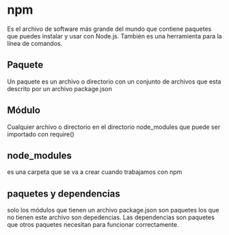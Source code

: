 # npm

Es el archivo de software más grande del mundo
que contiene paquetes que puedes instalar
y usar con Node.js.
También es una herramienta para la
línea de comandos.

## Paquete

Un paquete es un archivo o directorio con
un conjunto de archivos que esta
descrito por un archivo package.json

## Módulo

Cualquier archivo o directorio en el directorio
node_modules que puede ser importado con require()

## node_modules

es una carpeta que se va a crear cuando trabajamos con npm

## paquetes y dependencias

solo los módulos que tienen un archivo package.json son paquetes
los que no tienen este archivo son depedencias.
Las dependencias son paquetes que otros paquetes necesitan
para funcionar correctamente.
